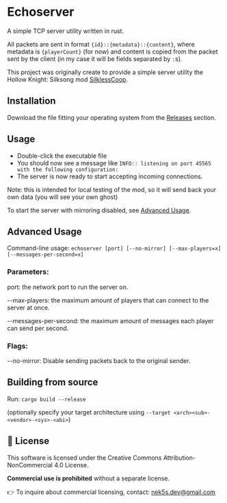 # Echoserver

A simple TCP server utility written in rust.

All packets are sent in format `{id}::{metadata}::{content}`,
where metadata is `{playerCount}` (for now) and content is copied from the packet sent by the client (in my case it will be fields separated by `:`s).

This project was originally create to provide a simple server utility the Hollow Knight: Silksong mod [SilklessCoop](https://www.nexusmods.com/hollowknightsilksong/mods/73).

## Installation

Download the file fitting your operating system from the [Releases](https://github.com/nek5s/echoserver/releases) section.

## Usage

- Double-click the executable file
- You should now see a message like `INFO:: listening on port 45565 with the following configuration:`
- The server is now ready to start accepting incoming connections.

Note: this is intended for local testing of the mod, so it will send back your own data (you will see your own ghost)

To start the server with mirroring disabled, see [Advanced Usage](#advanced-usage).

## Advanced Usage

Command-line usage: `echoserver [port] [--no-mirror] [--max-players=x] [--messages-per-second=x]`

### Parameters:

port: the network port to run the server on.

--max-players: the maximum amount of players that can connect to the server at once.

--messages-per-second: the maximum amount of messages each player can send per second.

### Flags:

--no-mirror: Disable sending packets back to the original sender.

## Building from source

Run: `cargo build --release`

(optionally specify your target architecture using `--target <arch><sub>-<vendor>-<sys>-<abi>`)

## 📜 License

This software is licensed under the Creative Commons Attribution-NonCommercial 4.0 License.

**Commercial use is prohibited** without a separate license.

👉 To inquire about commercial licensing, contact: nek5s.dev@gmail.com
